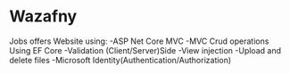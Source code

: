 # Wazafny
Jobs offers Website using:
 -ASP Net Core MVC 
 -MVC Crud operations Using EF Core
 -Validation (Client/Server)Side
 -View injection
 -Upload and delete files
 -Microsoft Identity(Authentication/Authorization)
 
